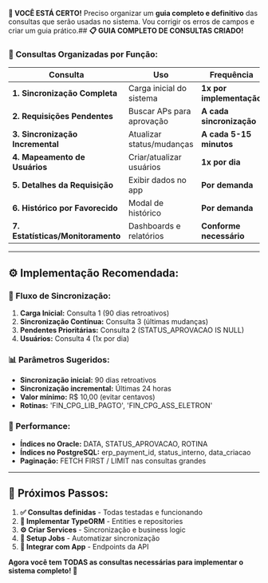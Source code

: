 **🎯 VOCÊ ESTÁ CERTO!** Preciso organizar um **guia completo e definitivo** das consultas que serão usadas no sistema. Vou corrigir os erros de campos e criar um guia prático.## **📋 GUIA COMPLETO DE CONSULTAS CRIADO!**

### **🎯 Consultas Organizadas por Função:**

| **Consulta**                      | **Uso**                   | **Frequência**           |
| --------------------------------- | ------------------------- | ------------------------ |
| **1. Sincronização Completa**     | Carga inicial do sistema  | **1x por implementação** |
| **2. Requisições Pendentes**      | Buscar APs para aprovação | **A cada sincronização** |
| **3. Sincronização Incremental**  | Atualizar status/mudanças | **A cada 5-15 minutos**  |
| **4. Mapeamento de Usuários**     | Criar/atualizar usuários  | **1x por dia**           |
| **5. Detalhes da Requisição**     | Exibir dados no app       | **Por demanda**          |
| **6. Histórico por Favorecido**   | Modal de histórico        | **Por demanda**          |
| **7. Estatísticas/Monitoramento** | Dashboards e relatórios   | **Conforme necessário**  |

---

## **⚙️ Implementação Recomendada:**

### **🔄 Fluxo de Sincronização:**

1. **Carga Inicial:** Consulta 1 (90 dias retroativos)
2. **Sincronização Contínua:** Consulta 3 (últimas mudanças)
3. **Pendentes Prioritárias:** Consulta 2 (STATUS_APROVACAO IS NULL)
4. **Usuários:** Consulta 4 (1x por dia)

### **📊 Parâmetros Sugeridos:**

- **Sincronização inicial:** 90 dias retroativos
- **Sincronização incremental:** Últimas 24 horas
- **Valor mínimo:** R$ 10,00 (evitar centavos)
- **Rotinas:** 'FIN_CPG_LIB_PAGTO', 'FIN_CPG_ASS_ELETRON'

### **🚀 Performance:**

- **Índices no Oracle:** DATA, STATUS_APROVACAO, ROTINA
- **Índices no PostgreSQL:** erp_payment_id, status_interno, data_criacao
- **Paginação:** FETCH FIRST / LIMIT nas consultas grandes

---

## **🎯 Próximos Passos:**

1. **✅ Consultas definidas** - Todas testadas e funcionando
2. **🔧 Implementar TypeORM** - Entities e repositories
3. **⚙️ Criar Services** - Sincronização e business logic
4. **🔄 Setup Jobs** - Automatizar sincronização
5. **📱 Integrar com App** - Endpoints da API

**Agora você tem TODAS as consultas necessárias para implementar o sistema completo! 🚀**
